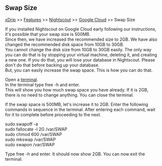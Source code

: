 ## Swap Size
[xDrip](../../README.md) >> [Features](../Features_page.md) >> [Nightscout](../Nightscout_page) >> [Google Cloud](./GoogleCloud.md) >> Swap Size  
  
If you installed Nightscout on Google Cloud early following our instructions, it's possible that your swap size is 500MB.  
Since then, we have increased the recommended size to 2GB.  We have also changed the recommended disk space from 10GB to 30GB.  
You cannot change the disk size from 10GB to 30GB easily.  The only way you can do that is by stopping your virtual machine, deleting it, and creating a new one.  If you do that, you will lose your database in Nightscout.  Please don't do that before backing up your database.  
But, you can easily increase the swap space.  This is how you can do that.  
    
Open a [terminal](./Terminal).  
In the terminal type free -h and enter.  
This will show you how much swap space you have already.  If it is 2GB, there is no need to change anything.  You can close the terminal.  
  
If the swap space is 500MB, let's increase it to 2GB.  Enter the following commands in sequence in the terminal.  After entering each command, wait for it to complete before proceeding to the next.  
  
sudo swapoff -a  
sudo fallocate -l 2G /var/SWAP  
sudo chmod 600 /var/SWAP  
sudo mkswap /var/SWAP  
sudo swapon /var/SWAP  
  
Type free -h and enter.  It should now show 2GB.  You can now exit the terminal.  
  
